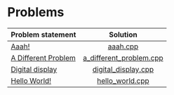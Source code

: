 # Problems

|    Problem statement    |          Solution           |
|:------------------------|:---------------------------:|
| [Aaah!][]               | [aaah.cpp][]                |
| [A Different Problem][] | [a_different_problem.cpp][] |
| [Digital display][]     | [digital_display.cpp][]     |
| [Hello World!][]        | [hello_world.cpp][]         |

[Aaah!]:               https://open.kattis.com/problems/aaah
[A Different Problem]: https://open.kattis.com/problems/different
[Digital display]:     https://open.kattis.com/problems/display
[Hello World!]:        https://open.kattis.com/problems/hello

[aaah.cpp]:                aaah.cpp
[a_different_problem.cpp]: a_different_problem.cpp
[digital_display.cpp]:     digital_display.cpp
[hello_world.cpp]:         hello_world.cpp
